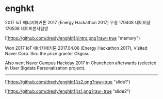 # enghkt

2017 IoT 에너지해커톤 2017 (Energy Hackathon 2017) 우승 170408 네이버상 170508 네이버본사탐방

![https://github.com/drexly/enghkt](/intro.png?raw=true "memory")

Won 2017 IoT 에너지해커톤 2017.04.08 (Energy Hackathon 2017), Visited Naver Corp. thru the prize granter Okgosu

Also went Naver Campus Hackday 2017 in Chuncheon afterwards (selected in User Bigdata Personalization project).

* * *

![https://github.com/drexly/enghkt](/s2.png?raw=true "slide1")

![https://github.com/drexly/enghkt](/s1.png?raw=true "slide2")






